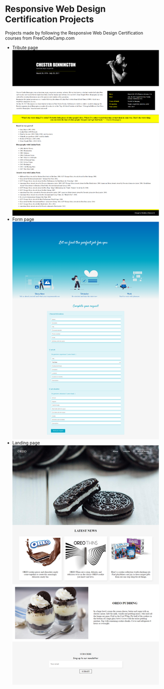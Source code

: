 # Responsive Web Design Certification Projects
 
Projects made by following the Responsive Web Design Certification courses from FreeCodeCamp.com

 * Tribute page<br>
    ![''](./tribute-project/tribute-design.png)
* Form page<br>
    ![''](./form-project/form-design.png)
* Landing page<br>
    ![''](./landing-project/landing-design.png)